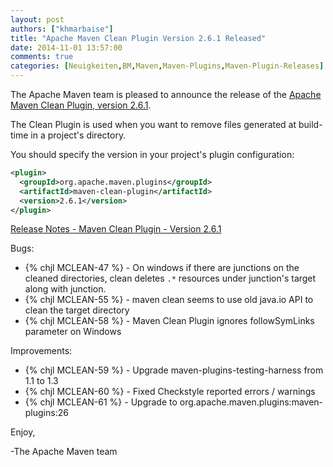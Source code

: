 ```yaml
---
layout: post
authors: ["khmarbaise"]
title: "Apache Maven Clean Plugin Version 2.6.1 Released"
date: 2014-11-01 13:57:00
comments: true
categories: [Neuigkeiten,BM,Maven,Maven-Plugins,Maven-Plugin-Releases]
---
```

The Apache Maven team is pleased to announce the release of the 
[Apache Maven Clean Plugin, version 2.6.1](https://maven.apache.org/plugins/maven-clean-plugin/).

The Clean Plugin is used when you want to remove files generated at build-time
in a project's directory.

You should specify the version in your project's plugin configuration:

``` xml
<plugin>
  <groupId>org.apache.maven.plugins</groupId>
  <artifactId>maven-clean-plugin</artifactId>
  <version>2.6.1</version>
</plugin>
```

[Release Notes - Maven Clean Plugin - Version 2.6.1](http://jira.codehaus.org/secure/ReleaseNote.jspa?projectId=11128&version=20685)

Bugs:

 * {% chjl MCLEAN-47 %} - On windows if there are junctions on the cleaned directories, clean deletes `.*` resources under junction's target along with junction.
 * {% chjl MCLEAN-55 %} - maven clean seems to use old java.io API to clean the target directory
 * {% chjl MCLEAN-58 %} - Maven Clean Plugin ignores followSymLinks parameter on Windows

Improvements:

 * {% chjl MCLEAN-59 %} - Upgrade maven-plugins-testing-harness from 1.1 to 1.3
 * {% chjl MCLEAN-60 %} - Fixed Checkstyle reported errors / warnings
 * {% chjl MCLEAN-61 %} - Upgrade to org.apache.maven.plugins:maven-plugins:26

Enjoy,

-The Apache Maven team

